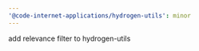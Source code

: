 ```yaml
---
'@code-internet-applications/hydrogen-utils': minor
---
```


add relevance filter to hydrogen-utils
